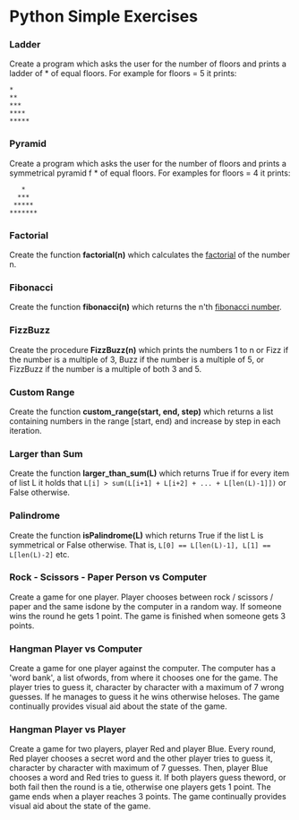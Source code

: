 # Python Simple Exercises
### Ladder
Create a program which asks the user for the number of floors and prints a ladder of * of equal floors. For example for floors = 5 it prints:
```
*
**
***
****
*****
```
### Pyramid
Create a program which asks the user for the number of floors and prints a symmetrical pyramid f * of equal floors. For examples for floors = 4 it prints:   
```
   *
  ***
 *****
*******
```
### Factorial
Create the function **factorial(n)** which calculates the [factorial](https://en.wikipedia.org/wiki/Factorial) of the number n.
### Fibonacci
Create the function **fibonacci(n)** which returns the n'th [fibonacci number](https://en.wikipedia.org/wiki/Fibonacci_number).
### FizzBuzz
Create the procedure **FizzBuzz(n)** which prints the numbers 1 to n or Fizz if the number is a multiple of 3, Buzz if the number is a multiple of 5, or FizzBuzz if the number is a multiple of both 3 and 5.
### Custom Range
Create the function **custom_range(start, end, step)** which returns a list containing numbers in the range [start, end) and increase by step in each iteration.
### Larger than Sum
Create the function **larger_than_sum(L)** which returns True if for every item of list L it holds that `L[i] > sum(L[i+1] + L[i+2] + ... + L[len(L)-1]])` or False otherwise.
### Palindrome
Create the function **isPalindrome(L)** which returns True if the list L is symmetrical or False otherwise. That is, `L[0] == L[len(L)-1], L[1] == L[len(L)-2]` etc.
### Rock - Scissors - Paper Person vs Computer
Create a game for one player. Player chooses between rock / scissors / paper and the same isdone by the computer in a random way. If someone wins the round he gets 1 point. The game is finished when someone gets 3 points.
### Hangman Player vs Computer
Create a game for one player against the computer. The computer has a 'word bank', a list ofwords, from where it chooses one for the game. The player tries to guess it, character by character with a maximum of 7 wrong guesses. If he manages to guess it he wins otherwise heloses. The game continually provides visual aid about the state of the game. 
### Hangman Player vs Player
Create a game for two players, player Red and player Blue. Every round, Red player chooses a secret word and the other player tries to guess it, character by character with maximum of 7 guesses. Then, player Blue chooses a word and Red tries to guess it. If both players guess theword, or both fail then the round is a tie, otherwise one players gets 1 point. The game ends when a player reaches 3 points. The game continually provides visual aid about the state of the game.